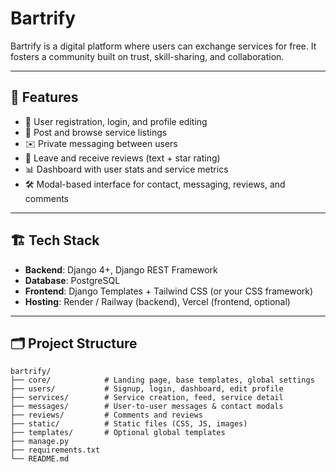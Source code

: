 # Bartrify

Bartrify is a digital platform where users can exchange services for free. It fosters a community built on trust, skill-sharing, and collaboration.

---

## 📌 Features

- 👤 User registration, login, and profile editing
- 🔄 Post and browse service listings
- ✉️ Private messaging between users
- 🌟 Leave and receive reviews (text + star rating)
- 📊 Dashboard with user stats and service metrics
- 🛠 Modal-based interface for contact, messaging, reviews, and comments

---

## 🏗 Tech Stack

- **Backend**: Django 4+, Django REST Framework
- **Database**: PostgreSQL
- **Frontend**: Django Templates + Tailwind CSS (or your CSS framework)
- **Hosting**: Render / Railway (backend), Vercel (frontend, optional)

---

## 🗂 Project Structure

```plaintext
bartrify/
├── core/            # Landing page, base templates, global settings
├── users/           # Signup, login, dashboard, edit profile
├── services/        # Service creation, feed, service detail
├── messages/        # User-to-user messages & contact modals
├── reviews/         # Comments and reviews
├── static/          # Static files (CSS, JS, images)
├── templates/       # Optional global templates
├── manage.py
├── requirements.txt
└── README.md